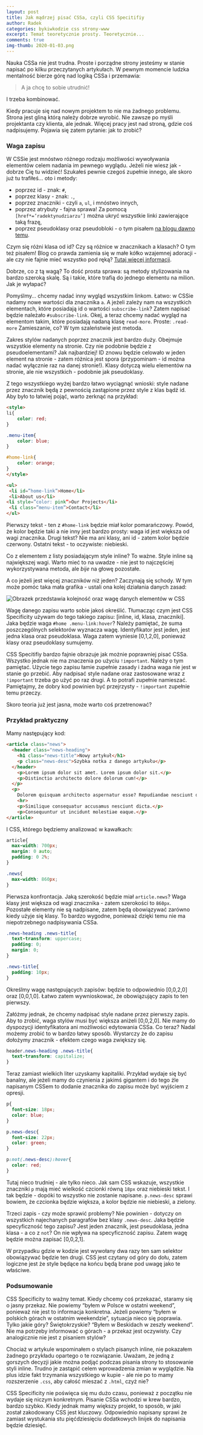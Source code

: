```yaml
---
layout: post
title: Jak mądrzej pisać CSSa, czyli CSS Specitifiy
author: Radek
categories: bykiwkodzie css strony-www
excerpt: Temat teoretycznie prosty. Teoretycznie...
comments: true
img-thumb: 2020-01-03.png
---
```


Nauka CSSa nie jest trudna. Proste i porządne strony jesteśmy w stanie napisać po kilku przeczytanych artykułach. W pewnym momencie ludzka mentalność bierze górę nad logiką CSSa i przemawia:

>A ja chcę to sobie utrudnić!

I trzeba kombinować.

Kiedy pracuje się nad nowym projektem to nie ma żadnego problemu. Strona jest gliną którą należy dobrze wyrobić. Nie zawsze po myśli projektanta czy klienta, ale jednak. Więcej pracy jest nad stroną, gdzie coś nadpisujemy. Pojawia się zatem pytanie: jak to zrobić?

### Waga zapisu

W CSSie jest mnóstwo różnego rodzaju możliwości wywoływania elementów celem nadania im pewnego wyglądu. Jeżeli nie wiesz jak - dobrze Cię tu widzieć! Szukałeś pewnie czegoś zupełnie innego, ale skoro już tu trafiłeś… oto i metody:

- poprzez id - znak: `#`,
- poprzez klasy - znak: `.`,
- poprzez znaczniki - czyli `a`, `ul`, i mnóstwo innych,
- poprzez atrybuty - fajna sprawa! Za pomocą `[href*=’radektynudziarzu’]` można ukryć wszystkie linki zawierające taką frazę,
- poprzez pseudoklasy oraz pseudobloki - o tym pisałem [na blogu dawno temu](https://radek024.github.io/blog/bykiwkodzie/css/2017/05/19/pseudoklasy_oraz_pseudoelementy/).

Czym się różni klasa od id? Czy są różnice w znacznikach a klasach? O tym też pisałem! Blog co prawda zamienia się w małe kółko wzajemnej adoracji - ale czy nie fajnie mieć wszystko pod ręką? [Tutaj więcej informacji](https://radek024.github.io/blog/strony-www/css/2017/05/26/klasa_id_tag/).

Dobrze, co z tą wagą? To dość prosta sprawa: są metody stylizowania na bardzo szeroką skalę. Są i takie, które trafią do jednego elementu na milion. Jak je wyłapać?

Pomyślmy… chcemy nadać inny wygląd wszystkim linkom. Łatwo: w CSSie nadamy nowe wartości dla znacznika `a`. A jeżeli zależy nam na wszystkich elementach, które posiadają id o wartości `subscribe-link`? Zatem napisać będzie należało `#subscribe-link`. Okej, a teraz chcemy nadać wygląd na elementom takim, które posiadają nadaną klasę `read-more`. Proste: `.read-more` Zamieszanie, co? W tym szaleństwie jest metoda.

Zakres stylów nadanych poprzez znacznik jest bardzo duży. Obejmuje wszystkie elementy na stronie. Czy nie podobnie będzie z pseudoelementami? Jak najbardziej! ID znowu będzie celowało w jeden element na stronie - zatem różnica jest spora (przypominam - id można nadać wyłącznie raz na danej stronie!). Klasy dotyczą wielu elementów na stronie, ale nie wszystkich - podobnie jak pseudoklasy.

Z tego wszystkiego wyżej bardzo łatwo wyciągnąć wnioski: style nadane przez znacznik będą z pewnością zastąpione przez style z klas bądź id. Aby było to łatwiej pojąć, warto zerknąć na przykład:

```html
<style>
li{
    color: red;
}

.menu-item{
    color: blue;
}

#home-link{
    color: orange;
}
</style>

<ul>
 <li id=”home-link”>Home</li>
 <li>About us</li>
<li style=”color: pink”>Our Projects</li>
 <li class=”menu-item”>Contact</li>
</ul>
```

Pierwszy tekst - ten z `#home-link` będzie miał kolor pomarańczowy. Powód, że kolor będzie taki a nie inny jest bardzo prosty: waga id jest większa od wagi znacznika. Drugi tekst? Nie ma ani klasy, ani id - zatem kolor będzie czerwony. Ostatni tekst - to oczywiste: niebieski.

Co z elementem z listy posiadającym style inline? To ważne. Style inline są największej wagi. Warto mieć to na uwadze - nie jest to najczęściej wykorzystywana metoda, ale *bije* na głowę pozostałe.  

A co jeżeli jest więcej znaczników niż jeden? Zaczynają się schody. W tym może pomóc taka mała grafika - ustali ona kolej działania danych zasad:

![Obrazek przedstawia kolejność oraz wagę danych elementów w CSS]({{site.baseurl}}/img/post-img/2020-01-03/css-specificity-tabelka.png)

Wagę danego zapisu warto sobie jakoś określić. Tłumacząc czym jest CSS Specificity używam do tego takiego zapisu: [inline, id, klasa, znaczniki]. Jaka będzie waga `#home .menu-link:hover`? Należy pamiętać, że suma poszczególnych selektorów wyznacza wagę. Identyfikator jest jeden, jest jedna klasa oraz pseudoklasa. Waga zatem wyniesie [0,1,2,0], ponieważ klasy oraz pseudoklasy sumujemy.

CSS Specitifiy bardzo fajnie obrazuje jak możnie poprawniej pisać CSSa. Wszystko jednak nie ma znaczenia po użyciu `!important`. Należy o tym pamiętać. Użycie tego zapisu łamie zupełnie zasady i żadna waga nie jest w stanie go przebić. Aby nadpisać style nadane oraz zastosowane wraz z `!important` trzeba go użyć po raz drugi. A to potrafi zupełnie namieszać. Pamiętajmy, że dobry kod powinien być przejrzysty - `!important` zupełnie temu przeczy.

Skoro teoria już jest jasna, może warto coś przetrenować?

### Przykład praktyczny

Mamy następujący kod:

```html
<article class="news">
  <header class="news-heading">
    <h1 class="news-title">Nowy artykuł</h1>
    <p class="news-desc">Szybka notka z danego artykułu</p>
  </header>
    <p>Lorem ipsum dolor sit amet. Lorem ipsum dolor sit.</p>
    <p>Distinctio architecto dolore dolorum cum!</p>
  </p>
  <p>
    Dolorem quisquam architecto aspernatur esse? Repudiandae nesciunt delectus repellat hic?
    <hr>
    <p>Similique consequatur accusamus nesciunt dicta.</p>
    <p>Consequuntur ut incidunt molestiae eaque.</p>
</article>
```
I CSS, którego będziemy analizować w kawałkach:
```css
article{
  max-width: 700px;
  margin: 0 auto;
  padding: 0 2%;
}

.news{
  max-width: 860px;
}
```

Pierwsza konfrontacja. Jaką szerokość będzie miał `article.news`? Waga klasy jest większa od wagi znacznika - zatem szerokości to `860px`. Pozostałe elementy nie są nadpisane, zatem będą obowiązywać zarówno kiedy użyje się klasy. To bardzo wygodne, ponieważ dzięki temu nie ma niepotrzebnego nadpisywania CSSa.

```css
.news-heading .news-title{
  text-transform: uppercase;
  padding: 0;
  margin: 0;
}

.news-title{
  padding: 10px;
}
```

Określmy wagę następujących zapisów: będzie to odpowiednio [0,0,2,0] oraz [0,0,1,0]. Łatwo zatem wywnioskować, że obowiązujący zapis to ten pierwszy.

Załóżmy jednak, że chcemy nadpisać style nadane przez pierwszy zapis. Aby to zrobić, waga stylów musi być większa aniżeli [0,0,2,0]. Nie mamy do dyspozycji identyfikatora ani możliwości edytowania CSSa. Co teraz? Nadal możemy zrobić to w bardzo łatwy sposób. Wystarczy że do zapisu dołożymy znacznik - efektem czego waga zwiększy się.

```css
header.news-heading .news-title{
  text-transform: capitalize;
}
```

Teraz zamiast wielkich liter uzyskamy kapitaliki. Przykład wydaje się być banalny, ale jeżeli mamy do czynienia z jakimś gigantem i do tego źle napisanym CSSem to dodanie znacznika do zapisu może być wyjściem z opresji.

```css
p{
  font-size: 18px;
  color: blue;
}

p.news-desc{
  font-size: 22px;
  color: green;
}

p:not(.news-desc):hover{
  color: red;
}
```

Tutaj nieco trudniej - ale tylko nieco. Jak sam CSS wskazuje, wszystkie znaczniki `p` mają mieć wielkość czcionki równą `18px` oraz niebieski tekst. I tak będzie - dopóki to wszystko nie zostanie napisane. `p.news-desc` sprawi bowiem, że czcionka będzie większa, a kolor będzie nie niebieski, a zielony.

Trzeci zapis - czy może sprawić problemy? Nie powinien - dotyczy on wszystkich najechanych paragrafów bez klasy `.news-desc`. Jaka będzie specyficzność tego zapisu? Jest jeden znacznik, jest pseudoklasa, jedna klasa - a co z `not`? On nie wpływa na specyficzność zapisu. Zatem wagę będzie można zapisać [0,0,2,1].

W przypadku gdzie w kodzie jest wywołany dwa razy ten sam selektor obowiązywać będzie ten drugi. CSS jest czytany od góry do dołu, zatem logiczne jest że style będące na końcu będą brane pod uwagę jako te właściwe.

### Podsumowanie

CSS Specificity to ważny temat. Kiedy chcemy coś przekazać, staramy się o jasny przekaz. Nie powiemy “byłem w Polsce w ostatni weekend”, ponieważ nie jest to informacja konkretna. Jeżeli powiemy “byłem w polskich górach w ostatnim weekendzie”, sytuacja nieco się poprawia. Tylko jakie góry? Świętokrzyskie? “Byłem w Beskidach w zeszły weekend”. Nie ma potrzeby informować o górach - a przekaz jest oczywisty. Czy analogicznie nie jest z pisaniem stylów?

Chociaż w artykule wspominałem o stylach pisanych inline, nie pokazałem żadnego przykładu opartego o te rozwiązanie. Uważam, że jedną z gorszych decyzji jakie można podjąć podczas pisania strony to stosowanie styli inline. Trudno je zastąpić celem wprowadzenia zmian w wyglądzie. Na plus idzie fakt trzymania wszystkiego w kupie - ale nie po to mamy rozszerzenie `.css`, aby całość mieszać z `.html`, czyż nie?

CSS Specificity nie poświęca się mu dużo czasu, ponieważ z początku nie wydaje się niczym konkretnym. Pisanie CSSa wchodzi w krew bardzo, bardzo szybko. Kiedy jednak mamy większy projekt, to sposób, w jaki został zakodowany CSS jest kluczowy. Odpowiednio napisany sprawi że zamiast wystukania stu pięćdziesięciu dodatkowych linijek do napisania będzie dziesięć.
